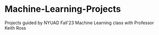 # Machine-Learning-Projects
Projects guided by NYUAD Fall'23 Machine Learning class with Professor Keith Ross
